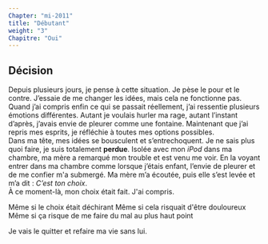 ```yaml
---
Chapter: "mi-2011"
title: "Débutant"
weight: "3"
Chapitre: "Oui"
---
```

## Décision

Depuis plusieurs jours, je pense à cette situation. Je pèse le pour et le contre. J’essaie de me changer les idées, mais cela ne fonctionne pas.  
Quand j’ai compris enfin ce qui se passait réellement, j’ai ressentie plusieurs émotions différentes. Autant je voulais hurler ma rage, autant l’instant d’après, j’avais envie de pleurer comme une fontaine. Maintenant que j’ai repris mes esprits, je réfléchie à toutes mes options possibles.  
Dans ma tête, mes idées se bousculent et s’entrechoquent. Je ne sais plus quoi faire, je suis totalement **perdue**. 
Isolée avec mon _iPod_ dans ma chambre, ma mère a remarqué mon trouble et est venu me voir. En la voyant entrer dans ma chambre comme lorsque j’étais enfant, l’envie de pleurer et de me confier m'a submergé. Ma mère m’a écoutée, puis elle s’est levée et m’a dit : _C’est ton choix_.  
À ce moment-là, mon choix était fait. J'ai compris.  

Même si le choix était déchirant 
Même si cela risquait d'être douloureux 
Même si ça risque de me faire du mal au plus haut point  

Je vais le quitter et refaire ma vie sans lui.
